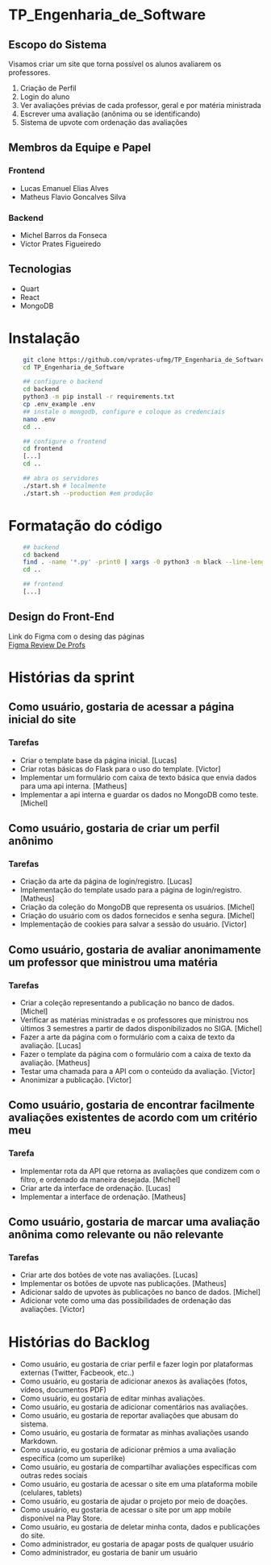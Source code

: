 # TP_Engenharia_de_Software
## Escopo do Sistema

Visamos criar um site que torna possível os alunos avaliarem os professores.
1. Criação de Perfil
2. Login do aluno
3. Ver avaliações prévias de cada professor, geral e por matéria ministrada
4. Escrever uma avaliação (anônima ou se identificando)
5. Sistema de upvote com ordenação das avaliações

## Membros da Equipe e Papel
### Frontend
- Lucas Emanuel Elias Alves
- Matheus Flavio Goncalves Silva

### Backend
- Michel Barros da Fonseca
- Victor Prates Figueiredo

## Tecnologias
- Quart
- React
- MongoDB

# Instalação
```bash
    git clone https://github.com/vprates-ufmg/TP_Engenharia_de_Software
    cd TP_Engenharia_de_Software

    ## configure o backend
    cd backend
    python3 -m pip install -r requirements.txt
    cp .env_example .env
    ## instale o mongodb, configure e coloque as credenciais
    nano .env
    cd ..

    ## configure o frontend
    cd frontend
    [...]
    cd ..

    ## abra os servidores
    ./start.sh # localmente
    ./start.sh --production #em produção
```

# Formatação do código
```bash
    ## backend
    cd backend
    find . -name '*.py' -print0 | xargs -0 python3 -m black --line-length=120
    cd ..

    ## frontend
    [...]
```

## Design do Front-End
Link do Figma com o desing das páginas
<br>
<a href="https://www.figma.com/file/6ZZET6D42xeVovtNnFhwm3/TP1_Eng_Soft?type=design&node-id=0%3A1&t=GMHt6m7Ct4FRkFFp-1">Figma Review De Profs</a>

# Histórias da sprint  

## Como usuário, gostaria de acessar a página inicial do site
### Tarefas
- Criar o template base da página inicial. [Lucas]
- Criar rotas básicas do Flask para o uso do template. [Victor]
- Implementar um formulário com caixa de texto básica que envia dados para uma api interna. [Matheus]
- Implementar a api interna e guardar os dados no MongoDB como teste. [Michel]
  
## Como usuário, gostaria de criar um perfil anônimo
### Tarefas
- Criação da arte da página de login/registro. [Lucas]
- Implementação do template usado para a página de login/registro. [Matheus]
- Criação da coleção do MongoDB que representa os usuários. [Michel]
- Criação do usuário com os dados fornecidos e senha segura. [Michel]
- Implementação de cookies para salvar a sessão do usuário. [Victor]
  
## Como usuário, gostaria de avaliar anonimamente um professor que ministrou uma matéria
### Tarefas 
- Criar a coleção representando a publicação no banco de dados. [Michel]
- Verificar as matérias ministradas e os professores que ministrou nos últimos 3 semestres a partir de dados disponibilizados no SIGA. [Michel]
- Fazer a arte da página com o formulário com a caixa de texto da avaliação. [Lucas]
- Fazer o template da página com o formulário com a caixa de texto da avaliação. [Matheus]
- Testar uma chamada para a API com o conteúdo da avaliação. [Victor]
- Anonimizar a publicação. [Victor]
  
## Como usuário, gostaria de encontrar facilmente avaliações existentes de acordo com um critério meu
### Tarefa 
- Implementar rota da API que retorna as avaliações que condizem com o filtro, e ordenado da maneira desejada. [Michel]
- Criar arte da interface de ordenação. [Lucas]
- Implementar a interface de ordenação. [Matheus]
  
## Como usuário, gostaria de marcar uma avaliação anônima como relevante ou não relevante
### Tarefas 
- Criar arte dos botões de vote nas avaliações. [Lucas]
- Implementar os botões de upvote nas publicações. [Matheus]
- Adicionar saldo de upvotes às publicações no banco de dados. [Michel]
- Adicionar vote como uma das possibilidades de ordenação das avaliações. [Victor]
  
  
  
# Histórias do Backlog  
- Como usuário, eu gostaria de criar perfil e fazer login por plataformas externas (Twitter, Facbeook, etc..)  
- Como usuário, eu gostaria de adicionar anexos às avaliações (fotos, vídeos, documentos PDF)  
- Como usuário, eu gostaria de editar minhas avaliações.  
- Como usuário, eu gostaria de adicionar comentários nas avaliações.  
- Como usuário, eu gostaria de reportar avaliações que abusam do sistema.  
- Como usuário, eu gostaria de formatar as minhas avaliações usando Markdown.
- Como usuário, eu gostaria de adicionar prêmios a uma avaliação específica (como um superlike)  
- Como usuário, eu gostaria de compartilhar avaliações específicas com outras redes sociais  
- Como usuário, eu gostaria de acessar o site em uma plataforma mobile (celulares, tablets)
- Como usuário, eu gostaria de ajudar o projeto por meio de doações.
- Como usuário, eu gostaria de acessar o site por um app mobile disponível na Play Store.
- Como usuário, eu gostaria de deletar minha conta, dados e publicações do site.
- Como administrador, eu gostaria de apagar posts de qualquer usuário
- Como administrador, eu gostaria de banir um usuário